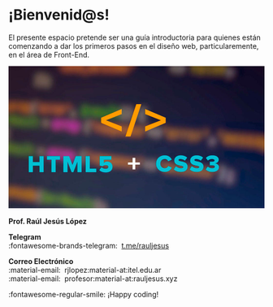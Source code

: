 # ¡Bienvenid@s!

El presente espacio pretende ser una guía introductoria para quienes están comenzando a dar los primeros pasos en el diseño web, particularemente, en el área de Front-End. 

![HTML5 + CSS3](splash.jpg)

**Prof. Raúl Jesús López**<br />

**Telegram**<br />
:fontawesome-brands-telegram:&nbsp;&nbsp;[t.me/rauljesus](https://t.me/rauljesus)<br />

**Correo Electrónico**<br />
:material-email:&nbsp;&nbsp;rjlopez:material-at:itel.edu.ar<br />
:material-email:&nbsp;&nbsp;profesor:material-at:rauljesus.xyz<br />


:fontawesome-regular-smile:&nbsp;¡Happy coding! 





